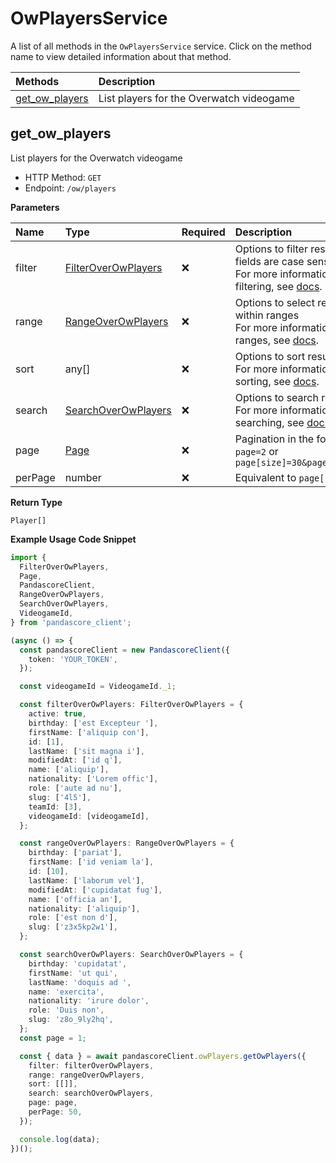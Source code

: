 # OwPlayersService

A list of all methods in the `OwPlayersService` service. Click on the method name to view detailed information about that method.

| Methods                           | Description                              |
| :-------------------------------- | :--------------------------------------- |
| [get_ow_players](#get_ow_players) | List players for the Overwatch videogame |

## get_ow_players

List players for the Overwatch videogame

- HTTP Method: `GET`
- Endpoint: `/ow/players`

**Parameters**

| Name    | Type                                                    | Required | Description                                                                                                                                         |
| :------ | :------------------------------------------------------ | :------- | :-------------------------------------------------------------------------------------------------------------------------------------------------- |
| filter  | [FilterOverOwPlayers](../models/FilterOverOwPlayers.md) | ❌       | Options to filter results. String fields are case sensitive <br/>For more information on filtering, see [docs](/docs/filtering-and-sorting#filter). |
| range   | [RangeOverOwPlayers](../models/RangeOverOwPlayers.md)   | ❌       | Options to select results within ranges <br/>For more information on ranges, see [docs](/docs/filtering-and-sorting#range).                         |
| sort    | any[]                                                   | ❌       | Options to sort results <br/>For more information on sorting, see [docs](/docs/filtering-and-sorting#sort).                                         |
| search  | [SearchOverOwPlayers](../models/SearchOverOwPlayers.md) | ❌       | Options to search results <br/>For more information on searching, see [docs](/docs/filtering-and-sorting#search).                                   |
| page    | [Page](../models/Page.md)                               | ❌       | Pagination in the form of `page=2` or `page[size]=30&page[number]=2`                                                                                |
| perPage | number                                                  | ❌       | Equivalent to `page[size]`                                                                                                                          |

**Return Type**

`Player[]`

**Example Usage Code Snippet**

```typescript
import {
  FilterOverOwPlayers,
  Page,
  PandascoreClient,
  RangeOverOwPlayers,
  SearchOverOwPlayers,
  VideogameId,
} from 'pandascore_client';

(async () => {
  const pandascoreClient = new PandascoreClient({
    token: 'YOUR_TOKEN',
  });

  const videogameId = VideogameId._1;

  const filterOverOwPlayers: FilterOverOwPlayers = {
    active: true,
    birthday: ['est Excepteur '],
    firstName: ['aliquip con'],
    id: [1],
    lastName: ['sit magna i'],
    modifiedAt: ['id q'],
    name: ['aliquip'],
    nationality: ['Lorem offic'],
    role: ['aute ad nu'],
    slug: ['4l5'],
    teamId: [3],
    videogameId: [videogameId],
  };

  const rangeOverOwPlayers: RangeOverOwPlayers = {
    birthday: ['pariat'],
    firstName: ['id veniam la'],
    id: [10],
    lastName: ['laborum vel'],
    modifiedAt: ['cupidatat fug'],
    name: ['officia an'],
    nationality: ['aliquip'],
    role: ['est non d'],
    slug: ['z3x5kp2w1'],
  };

  const searchOverOwPlayers: SearchOverOwPlayers = {
    birthday: 'cupidatat',
    firstName: 'ut qui',
    lastName: 'doquis ad ',
    name: 'exercita',
    nationality: 'irure dolor',
    role: 'Duis non',
    slug: 'z8o_9ly2hq',
  };
  const page = 1;

  const { data } = await pandascoreClient.owPlayers.getOwPlayers({
    filter: filterOverOwPlayers,
    range: rangeOverOwPlayers,
    sort: [[]],
    search: searchOverOwPlayers,
    page: page,
    perPage: 50,
  });

  console.log(data);
})();
```

<!-- This file was generated by liblab | https://liblab.com/ -->
